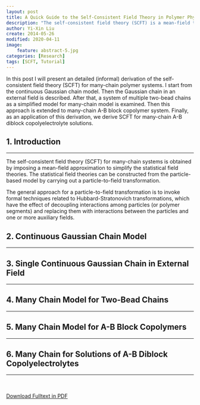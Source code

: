 ```yaml
---
layout: post
title: A Quick Guide to the Self-Consistent Field Theory in Polymer Physics
description: "The self-consistent field theory (SCFT) is a mean-field theory which decouples interactions among polymer segments and replacing them with interactions between each segment and auxiliary fields."
author: Yi-Xin Liu
create: 2014-05-26
modified: 2020-04-11
image:
    feature: abstract-5.jpg
categories: [Research]
tags: [SCFT, Tutorial]
---
```


In this post I will present an detailed (informal) derivation of the self-consistent field theory (SCFT) for many-chain polymer systems. I start from the continuous Gaussian chain model. Then the Gaussian chain in an external field is described. After that, a system of multiple two-bead chains as a simplified model for many-chain model is examined. Then this approach is extended to many-chain A-B block copolymer system. Finally, as an application of this derivation, we derive SCFT for many-chain A-B diblock copolyelectrolyte solutions.

<!--more-->

## 1. Introduction
-----

The self-consistent field theory (SCFT) for many-chain systems is obtained by imposing a mean-field approximation to simplify the statistical field theories.
The statistical field theories can be constructed from the particle-based model by carrying out a particle-to-field transformation.

The general approach for a particle-to-field transformation is to invoke formal techniques related to Hubbard-Stratonovich transformations, which have the effect of decoupling interactions among particles (or polymer segments) and replacing them with interactions between the particles and one or more auxiliary fields.

## 2. Continuous Gaussian Chain Model
----------------------------------

## 3. Single Continuous Gaussian Chain in External Field
-----------------------------------------------------

## 4. Many Chain Model for Two-Bead Chains
---------------------------------------

## 5. Many Chain Model for A-B Block Copolymers
--------------------------------------------

## 6. Many Chain for Solutions of A-B Diblock Copolyelectrolytes
-------------------------------------------------------------

<div markdown="0">
    <br><br>
    <a href="{{ site.url }}/downloads/scft-guide.pdf" class="btn btn-success">Download Fulltext in PDF</a>
</div>
